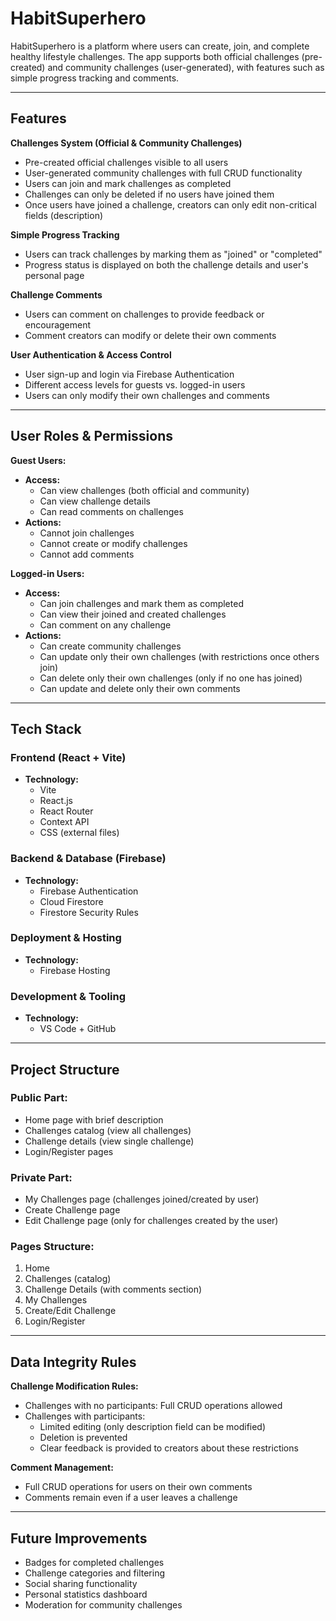# HabitSuperhero

HabitSuperhero is a platform where users can create, join, and complete healthy lifestyle challenges. The app supports both official challenges (pre-created) and community challenges (user-generated), with features such as simple progress tracking and comments.

---

## Features

**Challenges System (Official & Community Challenges)**
- Pre-created official challenges visible to all users
- User-generated community challenges with full CRUD functionality
- Users can join and mark challenges as completed
- Challenges can only be deleted if no users have joined them
- Once users have joined a challenge, creators can only edit non-critical fields (description)

**Simple Progress Tracking**
- Users can track challenges by marking them as "joined" or "completed"
- Progress status is displayed on both the challenge details and user's personal page

**Challenge Comments**
- Users can comment on challenges to provide feedback or encouragement
- Comment creators can modify or delete their own comments

**User Authentication & Access Control**
- User sign-up and login via Firebase Authentication
- Different access levels for guests vs. logged-in users
- Users can only modify their own challenges and comments

---

## User Roles & Permissions

**Guest Users:**
- **Access:**
  - Can view challenges (both official and community)
  - Can view challenge details
  - Can read comments on challenges
- **Actions:**
  - Cannot join challenges
  - Cannot create or modify challenges
  - Cannot add comments

**Logged-in Users:**
- **Access:**
  - Can join challenges and mark them as completed
  - Can view their joined and created challenges
  - Can comment on any challenge
- **Actions:**
  - Can create community challenges
  - Can update only their own challenges (with restrictions once others join)
  - Can delete only their own challenges (only if no one has joined)
  - Can update and delete only their own comments

---

## Tech Stack

### Frontend (React + Vite)
- **Technology:**
  - Vite
  - React.js
  - React Router
  - Context API
  - CSS (external files)

### Backend & Database (Firebase)
- **Technology:**
  - Firebase Authentication
  - Cloud Firestore
  - Firestore Security Rules

### Deployment & Hosting
- **Technology:**
  - Firebase Hosting

### Development & Tooling
- **Technology:**
  - VS Code + GitHub

---

## Project Structure

### Public Part:
- Home page with brief description
- Challenges catalog (view all challenges)
- Challenge details (view single challenge)
- Login/Register pages

### Private Part:
- My Challenges page (challenges joined/created by user)
- Create Challenge page
- Edit Challenge page (only for challenges created by the user)

### Pages Structure:
1. Home
2. Challenges (catalog)
3. Challenge Details (with comments section)
4. My Challenges
5. Create/Edit Challenge
6. Login/Register

---

## Data Integrity Rules

**Challenge Modification Rules:**
- Challenges with no participants: Full CRUD operations allowed
- Challenges with participants:
  - Limited editing (only description field can be modified)
  - Deletion is prevented
  - Clear feedback is provided to creators about these restrictions

**Comment Management:**
- Full CRUD operations for users on their own comments
- Comments remain even if a user leaves a challenge

---

## Future Improvements
- Badges for completed challenges
- Challenge categories and filtering
- Social sharing functionality
- Personal statistics dashboard
- Moderation for community challenges